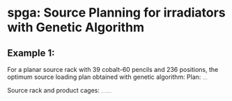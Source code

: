 # spga: Source Planning for irradiators with Genetic Algorithm

## Example 1:
For a planar source rack with 39 cobalt-60 pencils and 236 positions, the optimum source loading plan obtained with genetic algorithm:
Plan: <img src="http://test-typora-pic.oss-cn-beijing.aliyuncs.com/typora-img/Optimum_plan.png" alt="Optimum_plan" style="zoom:10%;" />

Source rack and product cages: <img src="http://test-typora-pic.oss-cn-beijing.aliyuncs.com/typora-img/Source_rack_and_product_cages.png" alt="Source_rack_and_product_cages" style="zoom:10%;" />








